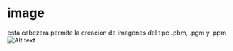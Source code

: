 # image
esta cabezera permite la creacion de imagenes del tipo .pbm, .pgm y .ppm
 ![Alt text](https://media.geeksforgeeks.org/wp-content/uploads/netpbm.png) 
